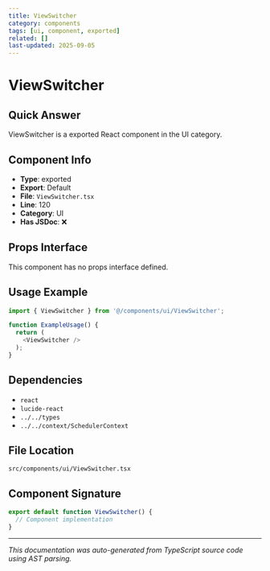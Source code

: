 ```yaml
---
title: ViewSwitcher
category: components
tags: [ui, component, exported]
related: []
last-updated: 2025-09-05
---
```


# ViewSwitcher

## Quick Answer
ViewSwitcher is a exported React component in the UI category.

## Component Info

- **Type**: exported
- **Export**: Default
- **File**: `ViewSwitcher.tsx`
- **Line**: 120
- **Category**: UI
- **Has JSDoc**: ❌

## Props Interface

This component has no props interface defined.

## Usage Example

```typescript
import { ViewSwitcher } from '@/components/ui/ViewSwitcher';

function ExampleUsage() {
  return (
    <ViewSwitcher />
  );
}
```

## Dependencies


- `react`
- `lucide-react`
- `../../types`
- `../../context/SchedulerContext`


## File Location

`src/components/ui/ViewSwitcher.tsx`

## Component Signature

```typescript
export default function ViewSwitcher() { 
  // Component implementation
}
```

---

*This documentation was auto-generated from TypeScript source code using AST parsing.*